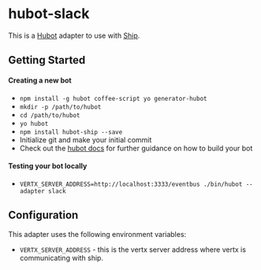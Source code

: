 # hubot-slack

This is a [Hubot](http://hubot.github.com/) adapter to use with [Ship](https://ship.hn).

## Getting Started

#### Creating a new bot

- `npm install -g hubot coffee-script yo generator-hubot`
- `mkdir -p /path/to/hubot`
- `cd /path/to/hubot`
- `yo hubot`
- `npm install hubot-ship --save`
- Initialize git and make your initial commit
- Check out the [hubot docs](https://github.com/github/hubot/tree/master/docs) for further guidance on how to build your bot

#### Testing your bot locally

- `VERTX_SERVER_ADDRESS=http://localhost:3333/eventbus ./bin/hubot --adapter slack`

## Configuration

This adapter uses the following environment variables:

 - `VERTX_SERVER_ADDRESS` - this is the vertx server address where vertx is communicating with ship.